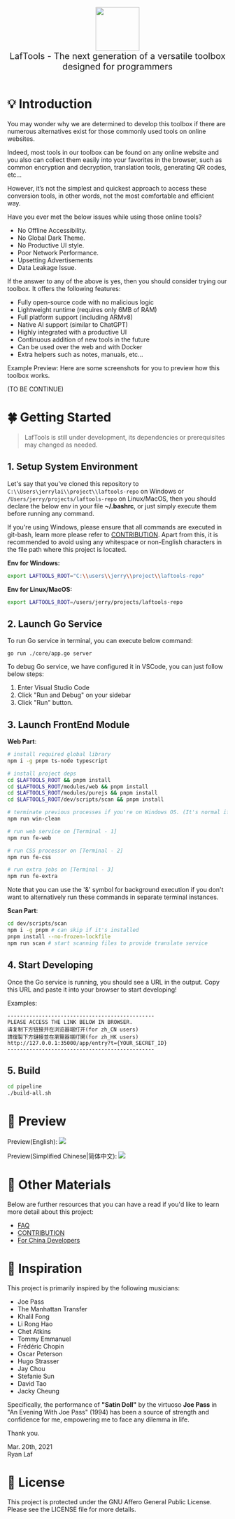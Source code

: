 <p align="center">
<img width="100" src="https://github.com/work7z/LafTools/blob/dev/modules/web/public/static/icon.png?raw=true"></img>
<br>
<span style="font-size:20px">LafTools - The next generation of a versatile toolbox designed for programmers
</span>
<br><br>
</p>

# 💡 Introduction

You may wonder why we are determined to develop this toolbox if there are numerous alternatives exist for those commonly used tools on online websites.

Indeed, most tools in our toolbox can be found on any online website and you also can collect them easily into your favorites in the browser, such as common encryption and decryption, translation tools, generating QR codes, etc…

However, it’s not the simplest and quickest approach to access these conversion tools, in other words, not the most comfortable and efficient way.

Have you ever met the below issues while using those online tools?

- No Offline Accessibility.
- No Global Dark Theme.
- No Productive UI style.
- Poor Network Performance.
- Upsetting Advertisements
- Data Leakage Issue.

If the answer to any of the above is yes, then you should consider trying our toolbox. It offers the following features:

- Fully open-source code with no malicious logic
- Lightweight runtime (requires only 6MB of RAM)
- Full platform support (including ARMv8)
- Native AI support (similar to ChatGPT)
- Highly integrated with a productive UI
- Continuous addition of new tools in the future
- Can be used over the web and with Docker
- Extra helpers such as notes, manuals, etc...

Example Preview:
Here are some screenshots for you to preview how this toolbox works.

(TO BE CONTINUE)

# 🍀 Getting Started

> LafTools is still under development, its dependencies or prerequisites may changed as needed.

## 1. Setup System Environment

Let's say that you've cloned this repository to `C:\\Users\jerrylai\\project\\laftools-repo` on Windows or `/Users/jerry/projects/laftools-repo` on Linux/MacOS, then you should declare the below env in your file **~/.bashrc**, or just simply execute them before running any command.

If you're using Windows, please ensure that all commands are executed in git-bash, learn more please refer to [CONTRIBUTION](CONTRIBUTION.md). Apart from this, it is recommended to avoid using any whitespace or non-English characters in the file path where this project is located. 

**Env for Windows:**
```bash
export LAFTOOLS_ROOT="C:\\users\\jerry\\project\\laftools-repo"
```

**Env for Linux/MacOS:**

```bash
export LAFTOOLS_ROOT=/users/jerry/projects/laftools-repo
```



## 2. Launch Go Service

To run Go service in terminal, you can execute below command:

```shell
go run ./core/app.go server
```

To debug Go service, we have configured it in VSCode, you can just follow below steps:

1. Enter Visual Studio Code
2. Click "Run and Debug" on your sidebar
3. Click "Run" button.

## 3. Launch FrontEnd Module

**Web Part**:

```bash
# install required global library
npm i -g pnpm ts-node typescript

# install project deps
cd $LAFTOOLS_ROOT && pnpm install
cd $LAFTOOLS_ROOT/modules/web && pnpm install
cd $LAFTOOLS_ROOT/modules/purejs && pnpm install
cd $LAFTOOLS_ROOT/dev/scripts/scan && pnpm install

# terminate previous processes if you're on Windows OS. (It's normal if your terminal is also terminated, just open new terminal to be continue)
npm run win-clean

# run web service on [Terminal - 1]
npm run fe-web

# run CSS processor on [Terminal - 2]
npm run fe-css

# run extra jobs on [Terminal - 3]
npm run fe-extra

```

Note that you can use the '&' symbol for background execution if you don't want to alternatively run these commands in separate terminal instances.

**Scan Part**:

```bash
cd dev/scripts/scan
npm i -g pnpm # can skip if it's installed
pnpm install --no-frozen-lockfile
npm run scan # start scanning files to provide translate service
```

## 4. Start Developing

Once the Go service is running, you should see a URL in the output. Copy this URL and paste it into your browser to start developing!

Examples:

```output
-----------------------------------------------
PLEASE ACCESS THE LINK BELOW IN BROWSER.
请复制下方链接并在浏览器端打开(for zh_CN users)
請復製下方鏈接並在瀏覽器端打開(for zh_HK users)
http://127.0.0.1:35000/app/entry?t={YOUR_SECRET_ID}
-----------------------------------------------
```

## 5. Build

```bash
cd pipeline
./build-all.sh
```

# 🌠 Preview

Preview(English):
![](https://github.com/work7z/LafTools/blob/dev/dev/images/preview-1.png?raw=true)

Preview(Simplified Chinese|简体中文):
![](https://github.com/work7z/LafTools/blob/dev/dev/images/preview-2.png?raw=true)

# 📑 Other Materials   
Below are further resources that you can have a read if you'd like to learn more detail about this project:  
- [FAQ](./FAQ.md)
- [CONTRIBUTION](./CONTRIBUTION.md)
- [For China Developers](dev/notes/common/issues.md)

# 🎷 Inspiration

This project is primarily inspired by the following musicians:

- Joe Pass
- The Manhattan Transfer
- Khalil Fong
- Li Rong Hao
- Chet Atkins
- Tommy Emmanuel
- Frédéric Chopin
- Oscar Peterson
- Hugo Strasser
- Jay Chou
- Stefanie Sun
- David Tao
- Jacky Cheung

Specifically, the performance of **"Satin Doll"** by the virtuoso **Joe Pass** in "An Evening With Joe Pass" (1994) has been a source of strength and confidence for me, empowering me to face any dilemma in life.

Thank you.

Mar. 20th, 2021  
Ryan Laf

# 🪪 License

This project is protected under the GNU Affero General Public License.  
Please see the LICENSE file for more details.
